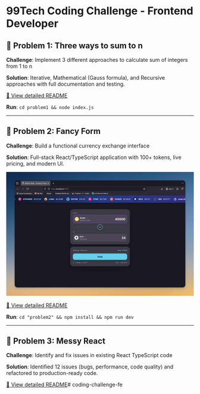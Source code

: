 # 99Tech Coding Challenge - Frontend Developer

## 📁 Problem 1: Three ways to sum to n
**Challenge**: Implement 3 different approaches to calculate sum of integers from 1 to n

**Solution**: Iterative, Mathematical (Gauss formula), and Recursive approaches with full documentation and testing.

[📖 View detailed README](./problem1/README.md)

**Run**: `cd problem1 && node index.js`

---

## 📁 Problem 2: Fancy Form
**Challenge**: Build a functional currency exchange interface

**Solution**: Full-stack React/TypeScript application with 100+ tokens, live pricing, and modern UI.

![Currency Swap Interface](./form.png)

[📖 View detailed README](./problem2/README.md)

**Run**: `cd "problem2" && npm install && npm run dev`

---

## 📁 Problem 3: Messy React
**Challenge**: Identify and fix issues in existing React TypeScript code

**Solution**: Identified 12 issues (bugs, performance, code quality) and refactored to production-ready code.

[📖 View detailed README](./problem3/README.md)# coding-challenge-fe
